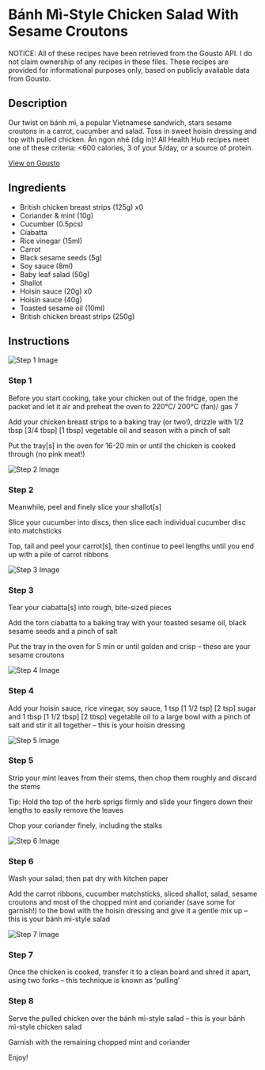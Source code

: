 # Bánh Mì-Style Chicken Salad With Sesame Croutons

NOTICE: All of these recipes have been retrieved from the Gousto API. I do not claim ownership of any recipes in these files. These recipes are provided for informational purposes only, based on publicly available data from Gousto.

## Description

Our twist on bánh mì, a popular Vietnamese sandwich, stars sesame croutons in a carrot, cucumber and salad. Toss in sweet hoisin dressing and top with pulled chicken. Ăn ngon nhé (dig in)! All Health Hub recipes meet one of these criteria: <600 calories, 3 of your 5/day, or a source of protein.

[View on Gousto](https://www.gousto.co.uk/recipes/cookbook/banh-mi-style-chicken-salad-sesame-croutons)

## Ingredients

- British chicken breast strips (125g) x0
- Coriander & mint (10g)
- Cucumber (0.5pcs)
- Ciabatta
- Rice vinegar (15ml)
- Carrot
- Black sesame seeds (5g)
- Soy sauce (8ml)
- Baby leaf salad (50g)
- Shallot
- Hoisin sauce (20g) x0
- Hoisin sauce (40g)
- Toasted sesame oil (10ml)
- British chicken breast strips (250g)

## Instructions

![Step 1 Image](https://production-media.gousto.co.uk/cms/recipe-step-image/Step-2-1592926149737-x200.jpg)

### Step 1

Before you start cooking, take your chicken out of the fridge, open the packet and let it air and preheat the oven to 220°C/ 200°C (fan)/ gas 7

Add your chicken breast strips to a baking tray (or two!), drizzle with 1/2 tbsp <span class="text-purple">[3/4 tbsp]</span> <span class="text-danger">[1 tbsp]</span> vegetable oil and season with a pinch of salt

Put the tray[s] in the oven for 16-20 min or until the chicken is cooked through (no pink meat!)

![Step 2 Image](https://production-media.gousto.co.uk/cms/recipe-step-image/Step-3-1592926162823-x200.jpg)

### Step 2

Meanwhile, peel and finely slice your shallot[s]

Slice your cucumber into discs, then slice each individual cucumber disc into matchsticks

Top, tail and peel your carrot[s], then continue to peel lengths until you end up with a pile of carrot ribbons

![Step 3 Image](https://production-media.gousto.co.uk/cms/recipe-step-image/Step-4-1592926173855-x200.jpg)

### Step 3

Tear your ciabatta[s] into rough, bite-sized pieces

Add the torn ciabatta to a baking tray with your toasted sesame oil, black sesame seeds and a pinch of salt

Put the tray in the oven for 5 min or until golden and crisp – these are your sesame croutons

![Step 4 Image](https://production-media.gousto.co.uk/cms/recipe-step-image/Step-5-1592926180836-x200.jpg)

### Step 4

Add your hoisin sauce, rice vinegar, soy sauce, 1 tsp <span class="text-purple">[1 1/2 tsp]</span><span class="text-danger"> [2 tsp] </span>sugar and 1 tbsp <span class="text-purple">[1 1/2 tbsp]</span> <span class="text-danger">[2 tbsp] </span>vegetable oil to a large bowl with a pinch of salt and stir it all together – this is your hoisin dressing

![Step 5 Image](https://production-media.gousto.co.uk/cms/recipe-step-image/Step-7-1592927096659-x200.jpg)

### Step 5

Strip your mint leaves from their stems, then chop them roughly and discard the stems

Tip: Hold the top of the herb sprigs firmly and slide your fingers down their lengths to easily remove the leaves

Chop your coriander finely, including the stalks

![Step 6 Image](https://production-media.gousto.co.uk/cms/recipe-step-image/2267-Step-6-x200.jpg)

### Step 6

Wash your salad, then pat dry with kitchen paper

Add the carrot ribbons, cucumber matchsticks, sliced shallot, salad, sesame croutons and most of the chopped mint and coriander (save some for garnish!) to the bowl with the hoisin dressing and give it a gentle mix up – this is your bánh mì-style salad

![Step 7 Image](https://production-media.gousto.co.uk/cms/recipe-step-image/2267-Step-7-x200.jpg)

### Step 7

Once the chicken is cooked, transfer it to a clean board and shred it apart, using two forks – this technique is known as ‘pulling’

### Step 8

Serve the pulled chicken over the bánh mì-style salad – this is your bánh mì-style chicken salad

Garnish with the remaining chopped mint and coriander

Enjoy!

